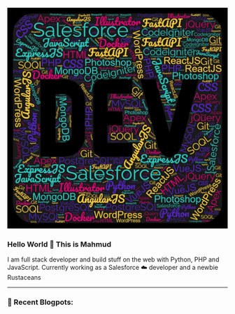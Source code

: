 ![alt text](images/skills.jpg)
### Hello World 👋 This is Mahmud 
I am full stack developer and build stuff on the web with Python, PHP and JavaScript. Currently working as a Salesforce ☁️ developer and a newbie Rustaceans

---
### 📝 Recent Blogpots:


<!--
**ganmahmud/ganmahmud** is a ✨ _special_ ✨ repository because its `README.md` (this file) appears on your GitHub profile.

Here are some ideas to get you started:

- 🔭 I’m currently working on ...
- 🌱 I’m currently learning ...
- 👯 I’m looking to collaborate on ...
- 🤔 I’m looking for help with ...
- 💬 Ask me about ...
- 📫 How to reach me: ...
- 😄 Pronouns: ...
- ⚡ Fun fact: ...
-->
